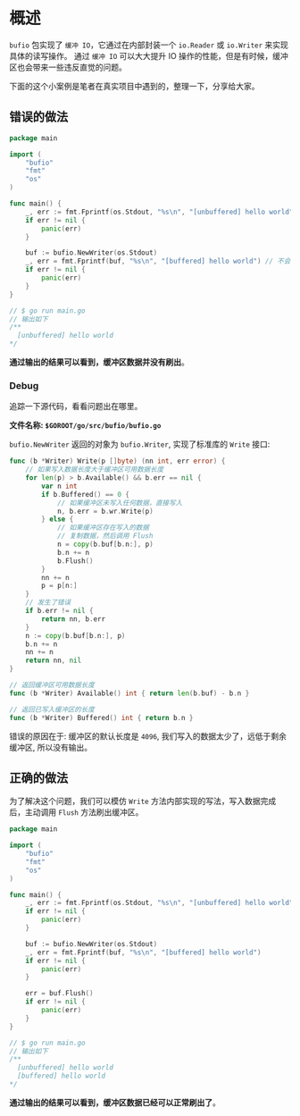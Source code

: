 # 概述

`bufio` 包实现了 `缓冲 IO`，它通过在内部封装一个 `io.Reader` 或 `io.Writer` 来实现具体的读写操作。
通过 `缓冲 IO` 可以大大提升 IO 操作的性能，但是有时候，缓冲区也会带来一些违反直觉的问题。

下面的这个小案例是笔者在真实项目中遇到的，整理一下，分享给大家。

## 错误的做法

```go
package main

import (
	"bufio"
	"fmt"
	"os"
)

func main() {
	_, err := fmt.Fprintf(os.Stdout, "%s\n", "[unbuffered] hello world")
	if err != nil {
		panic(err)
	}

	buf := bufio.NewWriter(os.Stdout)
	_, err = fmt.Fprintf(buf, "%s\n", "[buffered] hello world") // 不会输出
	if err != nil {
		panic(err)
	}
}

// $ go run main.go
// 输出如下 
/**
  [unbuffered] hello world
*/
```

**通过输出的结果可以看到，缓冲区数据并没有刷出**。

### Debug

追踪一下源代码，看看问题出在哪里。

**文件名称: `$GOROOT/go/src/bufio/bufio.go`**

`bufio.NewWriter` 返回的对象为 `bufio.Writer`, 实现了标准库的 `Write` 接口:

```go
func (b *Writer) Write(p []byte) (nn int, err error) {
	// 如果写入数据长度大于缓冲区可用数据长度
	for len(p) > b.Available() && b.err == nil {
		var n int
		if b.Buffered() == 0 {
			// 如果缓冲区未写入任何数据，直接写入
			n, b.err = b.wr.Write(p)
		} else {
			// 如果缓冲区存在写入的数据
			// 复制数据，然后调用 Flush
			n = copy(b.buf[b.n:], p)
			b.n += n
			b.Flush()
		}
		nn += n
		p = p[n:]
	}
	// 发生了错误
	if b.err != nil {
		return nn, b.err
	}
	n := copy(b.buf[b.n:], p)
	b.n += n
	nn += n
	return nn, nil
}

// 返回缓冲区可用数据长度
func (b *Writer) Available() int { return len(b.buf) - b.n }

// 返回已写入缓冲区的长度
func (b *Writer) Buffered() int { return b.n }
```

错误的原因在于: 缓冲区的默认长度是 `4096`, 我们写入的数据太少了，远低于剩余缓冲区, 所以没有输出。

## 正确的做法

为了解决这个问题，我们可以模仿 `Write` 方法内部实现的写法，写入数据完成后，主动调用 `Flush` 方法刷出缓冲区。

```go
package main

import (
	"bufio"
	"fmt"
	"os"
)

func main() {
	_, err := fmt.Fprintf(os.Stdout, "%s\n", "[unbuffered] hello world")
	if err != nil {
		panic(err)
	}

	buf := bufio.NewWriter(os.Stdout)
	_, err = fmt.Fprintf(buf, "%s\n", "[buffered] hello world")
	if err != nil {
		panic(err)
	}

	err = buf.Flush()
	if err != nil {
		panic(err)
	}
}

// $ go run main.go
// 输出如下 
/**
  [unbuffered] hello world
  [buffered] hello world
*/
```

**通过输出的结果可以看到，缓冲区数据已经可以正常刷出了**。